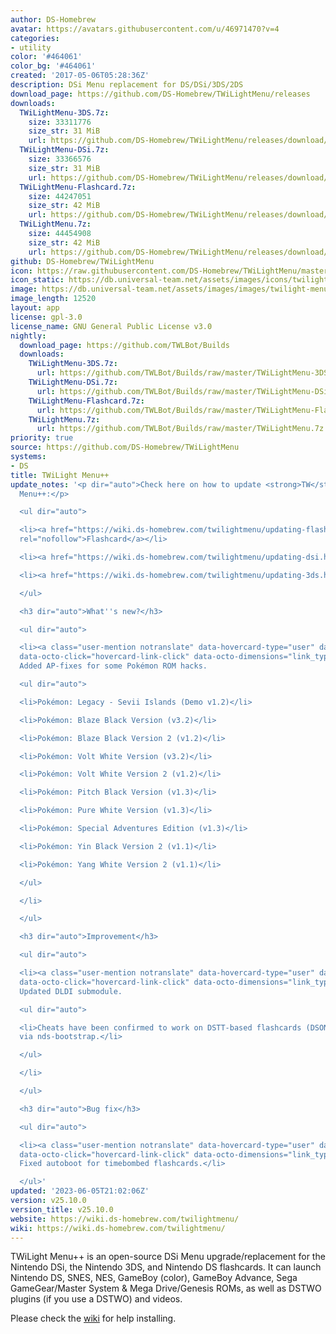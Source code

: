 ```yaml
---
author: DS-Homebrew
avatar: https://avatars.githubusercontent.com/u/46971470?v=4
categories:
- utility
color: '#464061'
color_bg: '#464061'
created: '2017-05-06T05:28:36Z'
description: DSi Menu replacement for DS/DSi/3DS/2DS
download_page: https://github.com/DS-Homebrew/TWiLightMenu/releases
downloads:
  TWiLightMenu-3DS.7z:
    size: 33311776
    size_str: 31 MiB
    url: https://github.com/DS-Homebrew/TWiLightMenu/releases/download/v25.10.0/TWiLightMenu-3DS.7z
  TWiLightMenu-DSi.7z:
    size: 33366576
    size_str: 31 MiB
    url: https://github.com/DS-Homebrew/TWiLightMenu/releases/download/v25.10.0/TWiLightMenu-DSi.7z
  TWiLightMenu-Flashcard.7z:
    size: 44247051
    size_str: 42 MiB
    url: https://github.com/DS-Homebrew/TWiLightMenu/releases/download/v25.10.0/TWiLightMenu-Flashcard.7z
  TWiLightMenu.7z:
    size: 44454908
    size_str: 42 MiB
    url: https://github.com/DS-Homebrew/TWiLightMenu/releases/download/v25.10.0/TWiLightMenu.7z
github: DS-Homebrew/TWiLightMenu
icon: https://raw.githubusercontent.com/DS-Homebrew/TWiLightMenu/master/booter/Twilight%2B%2B-animated%20icon-fix.gif
icon_static: https://db.universal-team.net/assets/images/icons/twilight-menu.png
image: https://db.universal-team.net/assets/images/images/twilight-menu.png
image_length: 12520
layout: app
license: gpl-3.0
license_name: GNU General Public License v3.0
nightly:
  download_page: https://github.com/TWLBot/Builds
  downloads:
    TWiLightMenu-3DS.7z:
      url: https://github.com/TWLBot/Builds/raw/master/TWiLightMenu-3DS.7z
    TWiLightMenu-DSi.7z:
      url: https://github.com/TWLBot/Builds/raw/master/TWiLightMenu-DSi.7z
    TWiLightMenu-Flashcard.7z:
      url: https://github.com/TWLBot/Builds/raw/master/TWiLightMenu-Flashcard.7z
    TWiLightMenu.7z:
      url: https://github.com/TWLBot/Builds/raw/master/TWiLightMenu.7z
priority: true
source: https://github.com/DS-Homebrew/TWiLightMenu
systems:
- DS
title: TWiLight Menu++
update_notes: '<p dir="auto">Check here on how to update <strong>TW</strong>i<strong>L</strong>ight
  Menu++:</p>

  <ul dir="auto">

  <li><a href="https://wiki.ds-homebrew.com/twilightmenu/updating-flashcard.html"
  rel="nofollow">Flashcard</a></li>

  <li><a href="https://wiki.ds-homebrew.com/twilightmenu/updating-dsi.html" rel="nofollow">DSi</a></li>

  <li><a href="https://wiki.ds-homebrew.com/twilightmenu/updating-3ds.html" rel="nofollow">3DS</a></li>

  </ul>

  <h3 dir="auto">What''s new?</h3>

  <ul dir="auto">

  <li><a class="user-mention notranslate" data-hovercard-type="user" data-hovercard-url="/users/DeadSkullzJr/hovercard"
  data-octo-click="hovercard-link-click" data-octo-dimensions="link_type:self" href="https://github.com/DeadSkullzJr">@DeadSkullzJr</a>:
  Added AP-fixes for some Pokémon ROM hacks.

  <ul dir="auto">

  <li>Pokémon: Legacy - Sevii Islands (Demo v1.2)</li>

  <li>Pokémon: Blaze Black Version (v3.2)</li>

  <li>Pokémon: Blaze Black Version 2 (v1.2)</li>

  <li>Pokémon: Volt White Version (v3.2)</li>

  <li>Pokémon: Volt White Version 2 (v1.2)</li>

  <li>Pokémon: Pitch Black Version (v1.3)</li>

  <li>Pokémon: Pure White Version (v1.3)</li>

  <li>Pokémon: Special Adventures Edition (v1.3)</li>

  <li>Pokémon: Yin Black Version 2 (v1.1)</li>

  <li>Pokémon: Yang White Version 2 (v1.1)</li>

  </ul>

  </li>

  </ul>

  <h3 dir="auto">Improvement</h3>

  <ul dir="auto">

  <li><a class="user-mention notranslate" data-hovercard-type="user" data-hovercard-url="/users/lifehackerhansol/hovercard"
  data-octo-click="hovercard-link-click" data-octo-dimensions="link_type:self" href="https://github.com/lifehackerhansol">@lifehackerhansol</a>:
  Updated DLDI submodule.

  <ul dir="auto">

  <li>Cheats have been confirmed to work on DSTT-based flashcards (DSONE untested)
  via nds-bootstrap.</li>

  </ul>

  </li>

  </ul>

  <h3 dir="auto">Bug fix</h3>

  <ul dir="auto">

  <li><a class="user-mention notranslate" data-hovercard-type="user" data-hovercard-url="/users/lifehackerhansol/hovercard"
  data-octo-click="hovercard-link-click" data-octo-dimensions="link_type:self" href="https://github.com/lifehackerhansol">@lifehackerhansol</a>:
  Fixed autoboot for timebombed flashcards.</li>

  </ul>'
updated: '2023-06-05T21:02:06Z'
version: v25.10.0
version_title: v25.10.0
website: https://wiki.ds-homebrew.com/twilightmenu/
wiki: https://wiki.ds-homebrew.com/twilightmenu/
---
```

TWiLight Menu++ is an open-source DSi Menu upgrade/replacement for the Nintendo DSi, the Nintendo 3DS, and Nintendo DS flashcards. It can launch Nintendo DS, SNES, NES, GameBoy (color), GameBoy Advance, Sega GameGear/Master System & Mega Drive/Genesis ROMs, as well as DSTWO plugins (if you use a DSTWO) and videos.

Please check the [wiki](https://wiki.ds-homebrew.com/twilightmenu/) for help installing.